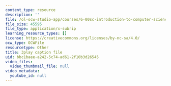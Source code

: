 ```yaml
---
content_type: resource
description: ''
file: /ol-ocw-studio-app/courses/6-00sc-introduction-to-computer-science-and-programming-spring-2011/bbc1baeea2425c74ad612f10b3d26545_6wTuOMgTrU4.vtt
file_size: 45595
file_type: application/x-subrip
learning_resource_types: []
license: https://creativecommons.org/licenses/by-nc-sa/4.0/
ocw_type: OCWFile
resourcetype: Other
title: 3play caption file
uid: bbc1baee-a242-5c74-ad61-2f10b3d26545
video_files:
  video_thumbnail_file: null
video_metadata:
  youtube_id: null
---
```

